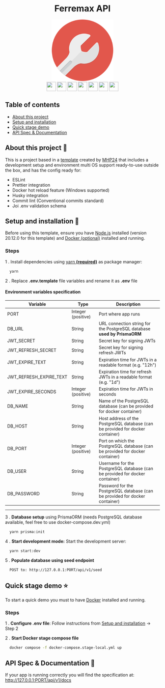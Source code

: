 <h1 align="center">Ferremax API</h1>

<div align="center">
  <a href="https://mg-hp.com/" target="_blank">
    <img src="ferremax-api.jpg" width="200" alt="Ferremax logo" />
  </a>

  <div align="center">
    <img src="https://github.com/marwin1991/profile-technology-icons/assets/136815194/519bfaf3-c242-431e-a269-876979f05574" width="30" height="30"/>
    <img src="https://user-images.githubusercontent.com/25181517/183890598-19a0ac2d-e88a-4005-a8df-1ee36782fde1.png" width="30" height="30"/>
    <img src="https://user-images.githubusercontent.com/25181517/117208740-bfb78400-adf5-11eb-97bb-09072b6bedfc.png" width="30" height="30"/>
    <img src="https://user-images.githubusercontent.com/25181517/117207330-263ba280-adf4-11eb-9b97-0ac5b40bc3be.png" width="30" height="30"/>
    <img src="https://user-images.githubusercontent.com/25181517/186711335-a3729606-5a78-4496-9a36-06efcc74f800.png" width="30" height="30"/>
    <img src="https://user-images.githubusercontent.com/25181517/183049794-a3dfaddd-22ee-4ffe-b0b4-549ccd4879f9.png" width="30" height="30"/>
    <img src="https://user-images.githubusercontent.com/25181517/187955008-981340e6-b4cc-441b-80cf-7a5e94d29e7e.png" width="30" height="30"/>
  </div>
</div>

## Table of contents
- [About this project](#about-this-project)
- [Setup and installation](#setup-and-installation)
- [Quick stage demo](#quick-stage-demo)
- [API Spec & Documentation](#api-spec-documentation)


## <a id="about-this-project"></a>About this project 📕
This is a project based in a [template](https://github.com/MHP24/nestjs-template) created by [MHP24](https://github.com/MHP24) that includes a development setup and environment multi OS support ready-to-use outside the box, and has the config ready for:

<ul>
  <li>ESLint</li>
  <li>Prettier integration</li>
  <li>Docker hot reload feature (Windows supported)</li>
  <li>Husky integration</li>
  <li>Commit lint (Conventional commits standard)</li>
  <li>Joi .env validation schema</li>
</ul>

## <a id="setup-and-installation"></a>Setup and installation 🚀 

Before using this template, ensure you have [Node.js](https://nodejs.org/en) installed (version 20.12.0 for this template) and [Docker (optional)](https://www.docker.com/) installed and running.

### Steps

 1 . Install dependencies using [yarn __(required)__](https://yarnpkg.com/) as package manager:
```bash
  yarn
```

 2 . Replace __.env.template__ file variables and rename it as __.env__ file

#### __Environment variables specification__ &nbsp;

|__Variable__|__Type__|__Description__|
|---|---|---|
PORT | Integer (positive) | Port where app runs |
DB_URL | String | URL connection string for the PostgreSQL database __used by PrismaORM__ |
JWT_SECRET | String | Secret key for signing JWTs |
JWT_REFRESH_SECRET | String | Secret key for signing refresh JWTs |
JWT_EXPIRE_TEXT | String | Expiration time for JWTs in a readable format (e.g. "12h") |
JWT_REFRESH_EXPIRE_TEXT | String | Expiration time for refresh JWTs in a readable format (e.g. "1d")
JWT_EXPIRE_SECONDS | Integer (positive) | Expiration time for JWTs in seconds |
DB_NAME | String | Name of the PostgreSQL database (can be provided for docker container) |
DB_HOST | String | Host address of the PostgreSQL database (can be provided for docker container) |
DB_PORT | Integer (positive) | Port on which the PostgreSQL database (can be provided for docker container) |
DB_USER | String | Username for the PostgreSQL database (can be provided for docker container) |
DB_PASSWORD | String | Password for the PostgreSQL database (can be provided for docker container) |

<hr>
 

3 . __Database setup__ using PrismaORM (needs PostgreSQL database available, feel free to use docker-compose.dev.yml)
```bash
  yarn prisma:init
```

 4 . __Start development mode:__ Start the development server:
```bash
  yarn start:dev
```

 5 . __Populate database using seed endpoint__
```bash
  POST to: http://127.0.0.1:PORT/api/v1/seed
```

## <a id="quick-stage-demo"></a>Quick stage demo ⭐ 

To start a quick demo you must to have [Docker](https://www.docker.com/) installed and running.

### Steps

1 . __Configure .env file__: Follow instructions from [Setup and installation](#setup-and-installation) -> Step 2

2 . __Start Docker stage compose file__
```bash
  docker compose -f docker-compose.stage-local.yml up
```

## <a id="api-spec-documentation"></a>API Spec & Documentation 📗 

If your app is running correctly you will find the specification at: http://127.0.0.1:PORT/api/v1/docs